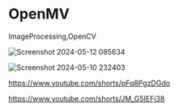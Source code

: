 # OpenMV
ImageProcessing,OpenCV

![Screenshot 2024-05-12 085634](https://github.com/YakrooThai/OpenMV/assets/56666070/459d797a-a9cd-4398-adef-bfc965c59a1f)

![Screenshot 2024-05-10 232403](https://github.com/YakrooThai/OpenMV/assets/56666070/13c9ce74-5628-4a6d-a383-21b3798d462e)

https://www.youtube.com/shorts/pFq8PgzDGdo

https://www.youtube.com/shorts/JM_G5IEFj38
